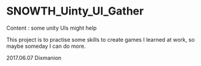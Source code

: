# SNOWTH_Uinty_UI_Gather

Content : some unity UIs might help

This project is to practise some skills to create games I learned at work, so maybe someday I can do more.

2017.06.07 Dixmanion
